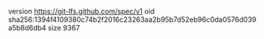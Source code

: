 version https://git-lfs.github.com/spec/v1
oid sha256:1394f4109380c74b2f2016c23263aa2b95b7d52eb96c0da0576d039a5b8d6db4
size 9367
